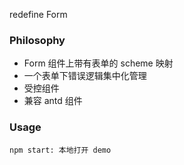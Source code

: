 redefine Form

### Philosophy

* Form 组件上带有表单的 scheme 映射
* 一个表单下错误逻辑集中化管理
* 受控组件
* 兼容 antd 组件

### Usage

```
npm start: 本地打开 demo
```